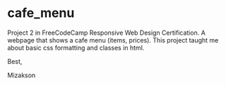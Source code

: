 # cafe_menu

Project 2 in FreeCodeCamp Responsive Web Design Certification.
A webpage that shows a cafe menu (items, prices). This project taught me about basic css formatting
and classes in html.

Best,

Mizakson